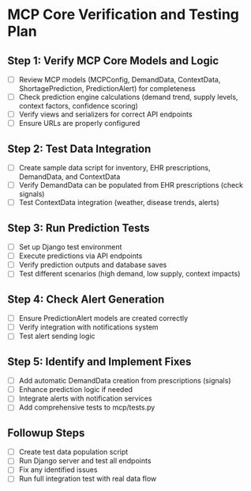 # MCP Core Verification and Testing Plan

## Step 1: Verify MCP Core Models and Logic
- [ ] Review MCP models (MCPConfig, DemandData, ContextData, ShortagePrediction, PredictionAlert) for completeness
- [ ] Check prediction engine calculations (demand trend, supply levels, context factors, confidence scoring)
- [ ] Verify views and serializers for correct API endpoints
- [ ] Ensure URLs are properly configured

## Step 2: Test Data Integration
- [ ] Create sample data script for inventory, EHR prescriptions, DemandData, and ContextData
- [ ] Verify DemandData can be populated from EHR prescriptions (check signals)
- [ ] Test ContextData integration (weather, disease trends, alerts)

## Step 3: Run Prediction Tests
- [ ] Set up Django test environment
- [ ] Execute predictions via API endpoints
- [ ] Verify prediction outputs and database saves
- [ ] Test different scenarios (high demand, low supply, context impacts)

## Step 4: Check Alert Generation
- [ ] Ensure PredictionAlert models are created correctly
- [ ] Verify integration with notifications system
- [ ] Test alert sending logic

## Step 5: Identify and Implement Fixes
- [ ] Add automatic DemandData creation from prescriptions (signals)
- [ ] Enhance prediction logic if needed
- [ ] Integrate alerts with notification services
- [ ] Add comprehensive tests to mcp/tests.py

## Followup Steps
- [ ] Create test data population script
- [ ] Run Django server and test all endpoints
- [ ] Fix any identified issues
- [ ] Run full integration test with real data flow
